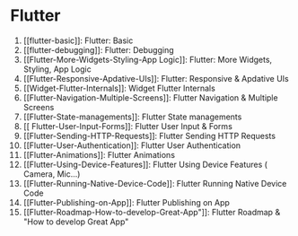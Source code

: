 # Flutter
1. [[flutter-basic]]: Flutter: Basic 
2. [[flutter-debugging]]: Flutter: Debugging
3. [[Flutter-More-Widgets-Styling-App Logic]]: Flutter: More Widgets, Styling, App Logic
4. [[Flutter-Responsive-Apdative-UIs]]: Flutter: Responsive & Apdative UIs
5. [[Widget-Flutter-Internals]]: Widget Flutter Internals
6. [[Flutter-Navigation-Multiple-Screens]]: Flutter Navigation & Multiple Screens
7. [[Flutter-State-managements]]: Flutter State managements
8. [[ Flutter-User-Input-Forms]]: Flutter User Input & Forms
9. [[Flutter-Sending-HTTP-Requests]]: Flutter Sending HTTP Requests
10. [[Flutter-User-Authentication]]: Flutter User Authentication
11. [[Flutter-Animations]]: Flutter Animations
12. [[Flutter-Using-Device-Features]]: Flutter Using Device Features ( Camera, Mic...)
13. [[Flutter-Running-Native-Device-Code]]: Flutter Running Native Device Code
14. [[Flutter-Publishing-on-App]]: Flutter Publishing on App
15. [[Flutter-Roadmap-How-to-develop-Great-App"]]: Flutter Roadmap & "How to develop Great App"
